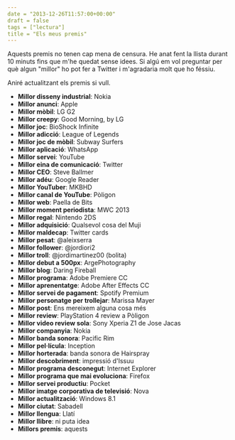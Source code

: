 ```yaml
---
date = "2013-12-26T11:57:00+00:00"
draft = false
tags = ["lectura"]
title = "Els meus premis"
---
```

Aquests premis no tenen cap mena de censura. He anat fent la llista durant 10 minuts fins que m'he quedat sense idees. Si algú em vol preguntar per què algun "millor" ho pot fer a Twitter i m'agradaria molt que ho féssiu. 

Aniré actualitzant els premis si vull.

- **Millor disseny industrial**: Nokia
- **Millor anunci**: Apple
- **Millor mòbil**: LG G2
- **Millor creepy**: Good Morning, by LG
- **Millor joc**: BioShock Infinite
- **Millor adicció**: League of Legends
- **Millor joc de mòbil**: Subway Surfers
- **Millor aplicació**: WhatsApp
- **Millor servei**: YouTube
- **Millor eina de comunicació**: Twitter
- **Millor CEO**: Steve Ballmer
- **Millor adéu**: Google Reader
- **Millor YouTuber**: MKBHD
- **Millor canal de YouTube**: Pòligon
- **Millor web**: Paella de Bits
- **Millor moment periodista**: MWC 2013
- **Millor regal**: Nintendo 2DS
- **Millor adquisició**: Qualsevol cosa del Muji
- **Millor maldecap**: Twitter cards
- **Millor pesat**: @aleixserra
- **Millor follower**: @jordiori2
- **Millor troll**: @jordimartinez00 (bolita)
- **Millor debut a 500px**: ArgePhotography
- **Millor blog**: Daring Fireball
- **Millor programa**: Adobe Premiere CC
- **Millor aprenentatge**: Adobe After Effects CC
- **Millor servei de pagament**: Spotify Premium
- **Millor personatge per trollejar**: Marissa Mayer
- **Millor post**: Ens mereixem alguna cosa més
- **Millor review**: PlayStation 4 review a Pòligon
- **Millor video review sola**: Sony Xperia Z1 de Jose Jacas
- **Millor companyia**: Nokia
- **Millor banda sonora**: Pacific Rim
- **Millor pel·lícula**: Inception
- **Millor horterada**: banda sonora de Hairspray
- **Millor descobriment**: impressió d'Issuu
- **Millor programa desconegut**: Internet Explorer
- **Millor programa que mai evoluciona**: Firefox
- **Millor servei productiu**: Pocket
- **Millor imatge corporativa de televisió**: Nova
- **Millor actualització**: Windows 8.1
- **Millor ciutat**: Sabadell
- **Millor llengua**: Llatí
- **Millor llibre**: ni puta idea
- **Millors premis**: aquests